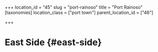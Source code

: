 +++
location_id = "45"
slug = "port-rainoso"
title = "Port Rainoso"
[taxonomies]
location_class = ["port town"]
parent_location_id = ["46"]

+++


# East Side {#east-side}